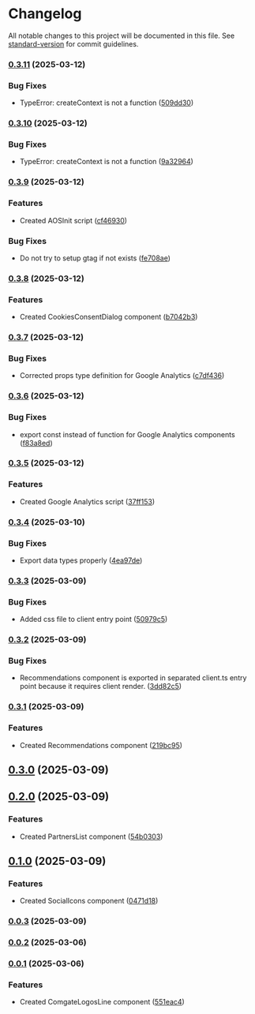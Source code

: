 # Changelog

All notable changes to this project will be documented in this file. See [standard-version](https://github.com/conventional-changelog/standard-version) for commit guidelines.

### [0.3.11](https://github.com/cothema/sjor-framework/compare/v0.3.10...v0.3.11) (2025-03-12)


### Bug Fixes

* TypeError: createContext is not a function ([509dd30](https://github.com/cothema/sjor-framework/commit/509dd3025d688b25192ebd8186181b20f1f4ff53))

### [0.3.10](https://github.com/cothema/sjor-framework/compare/v0.3.9...v0.3.10) (2025-03-12)


### Bug Fixes

* TypeError: createContext is not a function ([9a32964](https://github.com/cothema/sjor-framework/commit/9a329641e05a843446765a3a830ba30b279ae526))

### [0.3.9](https://github.com/cothema/sjor-framework/compare/v0.3.8...v0.3.9) (2025-03-12)


### Features

* Created AOSInit script ([cf46930](https://github.com/cothema/sjor-framework/commit/cf469308207a5c4e4ddaffa0bfa75fa092be2e79))


### Bug Fixes

* Do not try to setup gtag if not exists ([fe708ae](https://github.com/cothema/sjor-framework/commit/fe708ae35d91a55131eb039b80210e93a67820e9))

### [0.3.8](https://github.com/cothema/sjor-framework/compare/v0.3.7...v0.3.8) (2025-03-12)


### Features

* Created CookiesConsentDialog component ([b7042b3](https://github.com/cothema/sjor-framework/commit/b7042b3c10ce8f96f0ff226e7409aa38d6b16898))

### [0.3.7](https://github.com/cothema/sjor-framework/compare/v0.3.6...v0.3.7) (2025-03-12)


### Bug Fixes

* Corrected props type definition for Google Analytics ([c7df436](https://github.com/cothema/sjor-framework/commit/c7df436e00bb34a2951474162d4f5d74a9b32d4c))

### [0.3.6](https://github.com/cothema/sjor-framework/compare/v0.3.5...v0.3.6) (2025-03-12)


### Bug Fixes

* export const instead of function for Google Analytics components ([f83a8ed](https://github.com/cothema/sjor-framework/commit/f83a8eda83f810614495822967ab8a521a76ca4a))

### [0.3.5](https://github.com/cothema/sjor-framework/compare/v0.3.4...v0.3.5) (2025-03-12)


### Features

* Created Google Analytics script ([37ff153](https://github.com/cothema/sjor-framework/commit/37ff153a1ad3a8984b05616860affaa48775105e))

### [0.3.4](https://github.com/cothema/sjor-framework/compare/v0.3.3...v0.3.4) (2025-03-10)


### Bug Fixes

* Export data types properly ([4ea97de](https://github.com/cothema/sjor-framework/commit/4ea97de7210908bd4617632d401ed193f4a3e638))

### [0.3.3](https://github.com/cothema/sjor-framework/compare/v0.3.2...v0.3.3) (2025-03-09)


### Bug Fixes

* Added css file to client entry point ([50979c5](https://github.com/cothema/sjor-framework/commit/50979c56209dc43b18b32929086a9dbab58283b8))

### [0.3.2](https://github.com/cothema/sjor-framework/compare/v0.3.1...v0.3.2) (2025-03-09)


### Bug Fixes

* Recommendations component is exported in separated client.ts entry point because it requires client render. ([3dd82c5](https://github.com/cothema/sjor-framework/commit/3dd82c5fdbc8543ca1c3e442e367d37ee17ac557))

### [0.3.1](https://github.com/cothema/sjor-framework/compare/v0.3.0...v0.3.1) (2025-03-09)


### Features

* Created Recommendations component ([219bc95](https://github.com/cothema/sjor-framework/commit/219bc95669dedfa08ca4155f3fdc27a1731d2f50))

## [0.3.0](https://github.com/cothema/sjor-framework/compare/v0.2.0...v0.3.0) (2025-03-09)

## [0.2.0](https://github.com/cothema/sjor-framework/compare/v0.1.0...v0.2.0) (2025-03-09)


### Features

* Created PartnersList component ([54b0303](https://github.com/cothema/sjor-framework/commit/54b03033be99b44dc3149e7a5f9ecf3d45a870c3))

## [0.1.0](https://github.com/cothema/sjor-framework/compare/v0.0.3...v0.1.0) (2025-03-09)


### Features

* Created SocialIcons component ([0471d18](https://github.com/cothema/sjor-framework/commit/0471d185b383c295b4b77e371860434eabc80af8))

### [0.0.3](https://github.com/cothema/sjor-framework/compare/v0.0.2...v0.0.3) (2025-03-09)

### [0.0.2](https://github.com/cothema/sjor-framework/compare/v0.0.1...v0.0.2) (2025-03-06)

### [0.0.1](https://github.com/cothema/sjor-framework/commit/551eac4db04dcb585aff68080d6dfe06f019f7c1) (2025-03-06)


### Features

* Created ComgateLogosLine component ([551eac4](https://github.com/cothema/sjor-framework/commit/551eac4db04dcb585aff68080d6dfe06f019f7c1))
